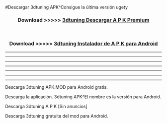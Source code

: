 #Descargar 3dtuning  APK^Consigue la última versión ugety



<div align="center">
<h3>Download >>>>> <a href="https://es-sites.web.app/?es= 3dtuning ">3dtuning  Descargar A P K Premium</a></h3><br>

<h3>Download >>>>> <a href="https://es-sites.web.app/?es= 3dtuning ">3dtuning  Instalador de A P K para Android</a></h3>
</div>


----------------------------------------------------------

----------------------------------------------------------

----------------------------------------------------------

----------------------------------------------------------

----------------------------------------------------------

----------------------------------------------------------

----------------------------------------------------------

Descarga 3dtuning  APK.MOD para Android gratis.

Descarga la aplicación. 3dtuning  APK^El nombre es la versión para Android.

Descarga 3dtuning  A P K [Sin anuncios]

Descarga 3dtuning  gratuita del mod para Android.


